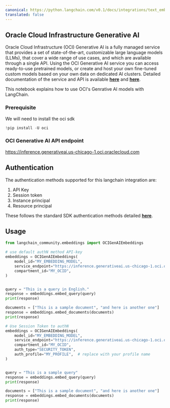 ```yaml
---
canonical: https://python.langchain.com/v0.1/docs/integrations/text_embedding/oci_generative_ai
translated: false
---
```


## Oracle Cloud Infrastructure Generative AI

Oracle Cloud Infrastructure (OCI) Generative AI is a fully managed service that provides a set of state-of-the-art, customizable large language models (LLMs), that cover a wide range of use cases, and which are available through a single API.
Using the OCI Generative AI service you can access ready-to-use pretrained models, or create and host your own fine-tuned custom models based on your own data on dedicated AI clusters. Detailed documentation of the service and API is available __[here](https://docs.oracle.com/en-us/iaas/Content/generative-ai/home.htm)__ and __[here](https://docs.oracle.com/en-us/iaas/api/#/en/generative-ai/20231130/)__.

This notebook explains how to use OCI's Genrative AI models with LangChain.

### Prerequisite

We will need to install the oci sdk

```python
!pip install -U oci
```

### OCI Generative AI API endpoint

https://inference.generativeai.us-chicago-1.oci.oraclecloud.com

## Authentication

The authentication methods supported for this langchain integration are:

1. API Key
2. Session token
3. Instance principal
4. Resource principal

These follows the standard SDK authentication methods detailed __[here](https://docs.oracle.com/en-us/iaas/Content/API/Concepts/sdk_authentication_methods.htm)__.

## Usage

```python
from langchain_community.embeddings import OCIGenAIEmbeddings

# use default authN method API-key
embeddings = OCIGenAIEmbeddings(
    model_id="MY_EMBEDDING_MODEL",
    service_endpoint="https://inference.generativeai.us-chicago-1.oci.oraclecloud.com",
    compartment_id="MY_OCID",
)


query = "This is a query in English."
response = embeddings.embed_query(query)
print(response)

documents = ["This is a sample document", "and here is another one"]
response = embeddings.embed_documents(documents)
print(response)
```

```python
# Use Session Token to authN
embeddings = OCIGenAIEmbeddings(
    model_id="MY_EMBEDDING_MODEL",
    service_endpoint="https://inference.generativeai.us-chicago-1.oci.oraclecloud.com",
    compartment_id="MY_OCID",
    auth_type="SECURITY_TOKEN",
    auth_profile="MY_PROFILE",  # replace with your profile name
)


query = "This is a sample query"
response = embeddings.embed_query(query)
print(response)

documents = ["This is a sample document", "and here is another one"]
response = embeddings.embed_documents(documents)
print(response)
```